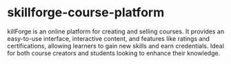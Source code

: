 # skillforge-course-platform
killForge is an online platform for creating and selling courses. It provides an easy-to-use interface, interactive content, and features like ratings and certifications, allowing learners to gain new skills and earn credentials. Ideal for both course creators and students looking to enhance their knowledge.

